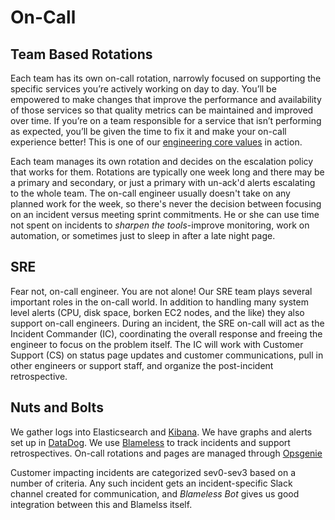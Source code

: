 # On-Call

## Team Based Rotations

Each team has its own on-call rotation, narrowly focused on supporting the specific services you’re actively working on day to day. You’ll be empowered to make changes that improve the performance and availability of those services so that quality metrics can be maintained and improved over time. If you’re on a team responsible for a service that isn’t performing as expected, you’ll be given the time to fix it and make your on-call experience better! This is one of our [engineering core values](values.md) in action.

Each team manages its own rotation and decides on the escalation policy that works for them. Rotations are typically one week long and there may be a primary and secondary, or just a primary with un-ack'd alerts escalating to the whole team. The on-call engineer usually doesn't take on any planned work for the week, so there's never the decision between focusing on an incident versus meeting sprint commitments. He or she can use time not spent on incidents to _sharpen the tools_-improve monitoring, work on automation, or sometimes just to sleep in after a late night page.

## SRE

Fear not, on-call engineer. You are not alone! Our SRE team plays several important roles in the on-call world. In addition to handling many system level alerts (CPU, disk space, borken EC2 nodes, and the like) they also support on-call engineers. During an incident, the SRE on-call will act as the Incident Commander (IC), coordinating the overall response and freeing the engineer to focus on the problem itself. The IC will work with Customer Support (CS) on status page updates and customer communications, pull in other engineers or support staff, and organize the post-incident retrospective.

## Nuts and Bolts

We gather logs into Elasticsearch and [Kibana](https://www.elastic.co/products/kibana). We have graphs and alerts set up in [DataDog](https://www.datadoghq.com/). We use [Blameless](http://www.blameless.io/) to track incidents and support retrospectives. On-call rotations and pages are managed through [Opsgenie](https://www.opsgenie.com/)

Customer impacting incidents are categorized sev0-sev3 based on a number of criteria. Any such incident gets an incident-specific Slack channel created for communication, and _Blameless Bot_ gives us good integration between this and Blamelss itself.

